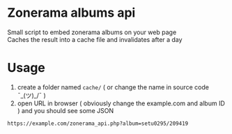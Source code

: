 # Zonerama albums api
Small script to embed zonerama albums on your web page <br>
Caches the result into a cache file and invalidates after a day

# Usage
1) create a folder named `cache/` ( or change the name in source code ¯\_(ツ)_/¯ )
2) open URL in browser ( obviously change the example.com and album ID ) and you should see some JSON
```
https://example.com/zonerama_api.php?album=setu0295/209419
```

